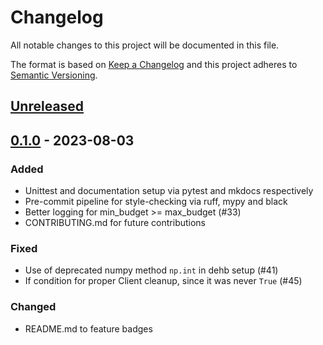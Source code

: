 # Changelog

All notable changes to this project will be documented in this file.

The format is based on [Keep a Changelog](https://keepachangelog.com/en/1.0.0/)
and this project adheres to [Semantic Versioning](https://semver.org/spec/v2.0.0.html).

## [Unreleased]

## [0.1.0] - 2023-08-03

### Added

- Unittest and documentation setup via pytest and mkdocs respectively
- Pre-commit pipeline for style-checking via ruff, mypy and black
- Better logging for min_budget >= max_budget (#33)
- CONTRIBUTING.md for future contributions

### Fixed

- Use of deprecated numpy method ```np.int``` in dehb setup (#41)
- If condition for proper Client cleanup, since it was never ```True``` (#45)

### Changed

- README.md to feature badges

[unreleased]: https://github.com/automl/compare/v0.1.0...HEAD
[0.1.0]: https://github.com/automl/releases/tag/v0.1.0